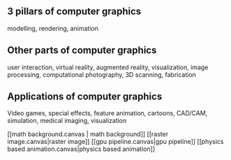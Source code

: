 ## 3 pillars of computer graphics 
modelling, rendering, animation
## Other parts of computer graphics 
user interaction, virtual reality, augmented reality, visualization, image processing, computational photography, 3D scanning, fabrication
## Applications of computer graphics

Video games, special effects, feature animation, cartoons, CAD/CAM, simulation, medical imaging, visualization

[[math background.canvas | math background]]
[[raster image.canvas|raster image]]
[[gpu pipeline.canvas|gpu pipeline]]
[[physics based animation.canvas|physics based animation]]
